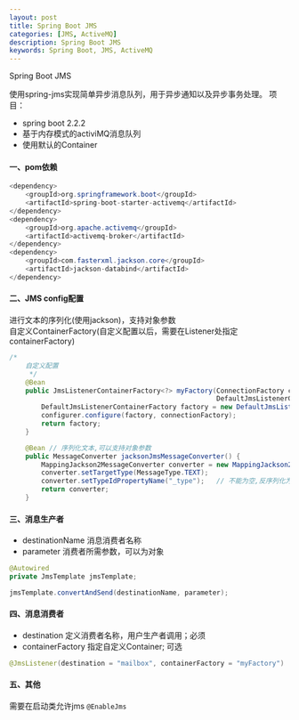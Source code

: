 ```yaml
---
layout: post
title: Spring Boot JMS
categories: [JMS, ActiveMQ]
description: Spring Boot JMS
keywords: Spring Boot, JMS, ActiveMQ
---
```


Spring Boot JMS

   使用spring-jms实现简单异步消息队列，用于异步通知以及异步事务处理。
项目：
* spring boot 2.2.2
* 基于内存模式的activiMQ消息队列
* 使用默认的Container

#### 一、pom依赖
```java
<dependency>
    <groupId>org.springframework.boot</groupId>
    <artifactId>spring-boot-starter-activemq</artifactId>
</dependency>
<dependency>
    <groupId>org.apache.activemq</groupId>
    <artifactId>activemq-broker</artifactId>
</dependency>
<dependency>
    <groupId>com.fasterxml.jackson.core</groupId>
    <artifactId>jackson-databind</artifactId>
</dependency>
```

####  二、JMS config配置
进行文本的序列化(使用jackson)，支持对象参数  
自定义ContainerFactory(自定义配置以后，需要在Listener处指定containerFactory)
```java
/*
    自定义配置
     */
    @Bean
    public JmsListenerContainerFactory<?> myFactory(ConnectionFactory connectionFactory,
                                                    DefaultJmsListenerContainerFactoryConfigurer configurer) {
        DefaultJmsListenerContainerFactory factory = new DefaultJmsListenerContainerFactory();
        configurer.configure(factory, connectionFactory);
        return factory;
    }

    @Bean // 序列化文本,可以支持对象参数
    public MessageConverter jacksonJmsMessageConverter() {
        MappingJackson2MessageConverter converter = new MappingJackson2MessageConverter();
        converter.setTargetType(MessageType.TEXT);
        converter.setTypeIdPropertyName("_type");   // 不能为空,反序列化为object时需要
        return converter;
    }
```

#### 三、消息生产者
* destinationName 消息消费者名称  
* parameter 消费者所需参数，可以为对象
```java
@Autowired
private JmsTemplate jmsTemplate;

jmsTemplate.convertAndSend(destinationName, parameter);
```

#### 四、消息消费者
* destination 定义消费者名称，用户生产者调用；必须
* containerFactory 指定自定义Container; 可选
```java
@JmsListener(destination = "mailbox", containerFactory = "myFactory")
```

#### 五、其他
需要在启动类允许jms `@EnableJms`